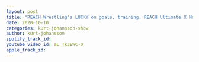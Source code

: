 ```yaml
---
layout: post
title: "REACH Wrestling's LUCKY on goals, training, REACH Ultimate X Match, passion for wrestling, Unit 10"
date: 2020-10-10
categories: kurt-johansson-show
author: kurt-johansson
spotify_track_id: 
youtube_video_id: aL_Tk3EWC-0
apple_track_id: 
---
```

